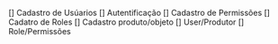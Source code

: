 [] Cadastro de Usúarios
[] Autentificação
[] Cadastro de Permissões
[] Cadatro de Roles
[] Cadastro produto/objeto
[] User/Produtor
[] Role/Permissões